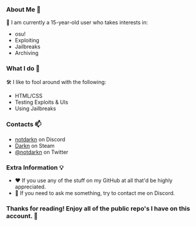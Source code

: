 ### About Me :star2:
🌱 I am currently a 15-year-old user who takes interests in:
- osu!
- Exploiting
- Jailbreaks
- Archiving

### What I do :mag_right:
🛠️ I like to fool around with the following:
- HTML/CSS
- Testing Exploits & UIs
- Using Jailbreaks

### Contacts :mailbox:
- [notdarkn](https://discord.com/users/829745505784692776) on Discord
- [Darkn](https://steamcommunity.com/id/notdarkn/) on Steam
- [@notdarkn](https://twitter.com/notdarkn) on Twitter

### Extra Information :bulb:
- ❤ If you use any of the stuff on my GitHub at all that'd be highly appreciated.
- :calling: If you need to ask me something, try to contact me on Discord.

### Thanks for reading! Enjoy all of the public repo's I have on this account. 🙏
